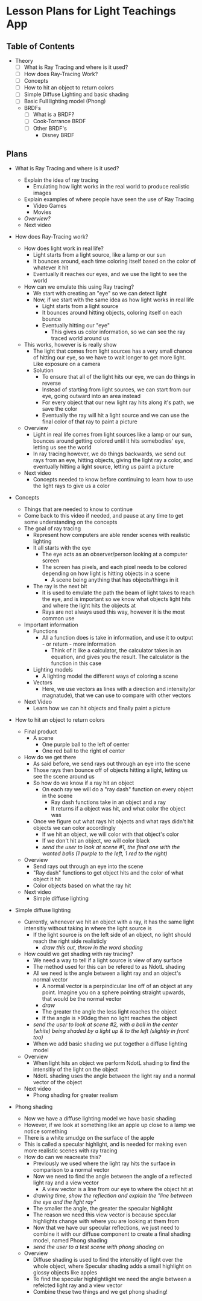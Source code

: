 # Lesson Plans for Light Teachings App

## Table of Contents
- Theory
    - [ ] What is Ray Tracing and where is it used?
    - [ ] How does Ray-Tracing Work?
    - [ ] Concepts
    - [ ] How to hit an object to return colors
    - [ ] Simple Diffuse Lighting and basic shading
    - [ ] Basic Full lighting model (Phong)
    - BRDFs
        - [ ] What is a BRDF?
        - [ ] Cook-Torrance BRDF
        - [ ] Other BRDF's
            - Disney BRDF

## Plans
- What is Ray Tracing and where is it used?
    - Explain the idea of ray tracing
        - Emulating how light works in the real world to produce realistic images
    - Explain examples of where people have seen the use of Ray Tracing
        - Video Games
        - Movies
    - *Overview?*
    - Next video



- How does Ray-Tracing work?
    - How does light work in real life?
        - Light starts from a light source, like a lamp or our sun
        - It bounces around, each time coloring itself based on the color of whatever it hit
        - Eventually it reaches our eyes, and we use the light to see the world
    - How can we emulate this using Ray tracing?
        - We start with creating an "eye" so we can detect light
        - Now, if we start with the same idea as how light works in real life
            - Light starts from a light source
            - It bounces around hitting objects, coloring itself on each bounce
            - Eventually hitting our "eye"
                - This gives us color information, so we can see the ray traced world around us
    - This works, however is is really show
        - The light that comes from light sources has a very small chance of hitting our eye, so we have to wait longer to get more light. Like exposure on a camera
        - Solution
            - To ensure that all of the light hits our eye, we can do things in reverse
            - Instead of starting from light sources, we can start from our eye, going outward into an area instead
            - For every object that our new light ray hits along it's path, we save the color
            - Eventually the ray will hit a light source and we can use the final color of that ray to paint a picture
    - Overview
        - Light in real life comes from light sources like a lamp or our sun, bounces around getting colored until it hits somebodies' eye, letting us see the world
        - In ray tracing however, we do things backwards, we send out rays from an eye, hitting objects, giving the light ray a color, and eventually hitting a light source, letting us paint a picture
    - Next video
        - Concepts needed to know before continuing to learn how to use the light rays to give us a color


- Concepts
    - Things that are needed to know to continue
    - Come back to this video if needed, and pause at any time to get some understanding on the concepts
    - The goal of ray tracing
        - Represent how computers are able render scenes with realistic lighting
        - It all starts with the eye
            - The eye acts as an observer/person looking at a computer screen
            - The screen has pixels, and each pixel needs to be colored depending on how light is hitting objects in a scene
                - A scene being anything that has objects/things in it
        - The ray is the next bit
            - It is used to emulate the path the beam of light takes to reach the eye, and is important so we know what objects light hits and where the light hits the objects at
            - Rays are not always used this way, however it is the most common use
    - Important information
        - Functions
            - All a function does is take in information, and use it to output - or return - more information
                - Think of it like a calculator, the calculator takes in an equation, and gives you the result. The calculator is the function in this case
        - Lighting models
            - A lighting model the different ways of coloring a scene
        - Vectors
            - Here, we use vectors as lines with a direction and intensity(or magnatude), that we can use to compare with other vectors
    - Next Video
        - Learn how we can hit objects and finally paint a picture


- How to hit an object to return colors
    - Final product
        - A scene
            - One purple ball to the left of center
            - One red ball to the right of center
    - How do we get there
        - As said before, we send rays out through an eye into the scene
        - Those rays then bounce off of objects hitting a light, letting us see the scene around us
        - So how do we know if a ray hit an object
            - On each ray we will do a "ray dash" function on every object in the scene
                - Ray dash functions take in an object and a ray
                - It returns if a object was hit, and what color the object was
        - Once we figure out what rays hit objects and what rays didn't hit objects we can color accordingly
            - If we hit an object, we will color with that object's color
            - If we don't hit an object, we will color black
            - *send the user to look at scene #1, the final one with the wanted balls (1 purple to the left, 1 red to the right)*
    - Overview
        - Send rays out through an eye into the scene
        - "Ray dash" functions to get object hits and the color of what object it hit
        - Color objects based on what the ray hit
    - Next video
        - Simple diffuse lighting


- Simple diffuse lighting    
    - Currently, whenever we hit an object with a ray, it has the same light intensitiy without taking in where the light source is
        - If the light source is on the left side of an object, no light should reach the right side realisticly
            - *draw this out, throw in the word shading*
    - How could we get shading with ray tracing?
        - We need a way to tell if a light source is view of any surface
        - The method used for this can be refered to as NdotL shading
        - All we need is the angle between a light ray and an object's normal vector
            - A normal vector is a perpindicular line off of an object at any point. Imagine you on a sphere pointing straight upwards, that would be the normal vector
            - *draw*
            - The greater the angle the less light reaches the object
            - If the angle is >90deg then no light reaches the object
        - *send the user to look at scene #2, with a ball in the center (white) being shaded by a light up & to the left (slightly in front too)*
        - When we add basic shading we put together a diffuse lighting model
    - Overview
        - When light hits an object we perform NdotL shading to find the intensitiy of the light on the object
        - NdotL shading uses the angle between the light ray and a normal vector of the object
    - Next video
        - Phong shading for greater realism


- Phong shading
    - Now we have a diffuse lighting model we have basic shading
    - However, if we look at something like an apple up close to a lamp we notice something
    - There is a white smudge on the surface of the apple
    - This is called a specular highlight, and is needed for making even more realistic scenes with ray tracing
    - How do can we reacreate this?
        - Previously we used where the light ray hits the surface in comparison to a normal vector
        - Now we need to find the angle between the angle of a reflected light ray and a view vector
            - A view vector is a line from our eye to where the object hit at 
        - *drawing time, show the reflection and explain the "line between the eye and the light ray"*
        - The smaller the angle, the greater the specular highlight
        - The reason we need this view vector is because specular highlights change with where you are looking at them from
        - Now that we have our specular reflections, we just need to combine it with our diffuse component to create a final shading model, named Phong shading
        - *send the user to a test scene with phong shading on*
    - Overview
        - Diffuse shading is used to find the intensitiy of light over the whole object, where Specular shading adds a small highlight on glossy objects like apples
        - To find the specular highlightlight we need the angle between a refelcted light ray and a view vector
        - Combine these two things and we get phong shading!

